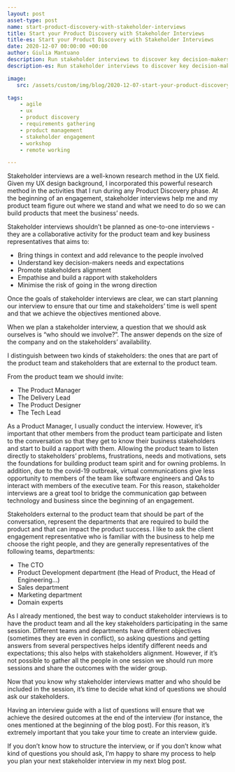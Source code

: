```yaml
---
layout: post
asset-type: post
name: start-product-discovery-with-stakeholder-interviews
title: Start your Product Discovery with Stakeholder Interviews
title-es: Start your Product Discovery with Stakeholder Interviews
date: 2020-12-07 00:00:00 +00:00
author: Giulia Mantuano
description: Run stakeholder interviews to discover key decision-makers' needs, problems and expectations, and to bridge the communication gap between business and technology.
description-es: Run stakeholder interviews to discover key decision-makers' needs, problems and expectations, and to bridge the communication gap between business and technology.

image:
   src: /assets/custom/img/blog/2020-12-07-start-your-product-discovery-with-stakeholder-interviews/zoom-meeting-banner-image.jpg

tags:
    - agile
    - ux
    - product discovery
    - requirements gathering
    - product management
    - stakeholder engagement
    - workshop
    - remote working 

---
```


Stakeholder interviews are a well-known research method in the UX field. Given my UX design background, I incorporated this powerful research method in the activities that I run during any Product Discovery phase. At the beginning of an engagement, stakeholder interviews help me and my product team figure out where we stand and what we need to do so we can build products that meet the business’ needs.

Stakeholder interviews shouldn’t be planned as one-to-one interviews - they are a collaborative activity for the product team and key business representatives that aims to:


- Bring things in context and add relevance to the people involved
- Understand key decision-makers needs and expectations
- Promote stakeholders alignment
- Empathise and build a rapport with stakeholders
- Minimise the risk of going in the wrong direction

Once the goals of stakeholder interviews are clear, we can start planning our interview to ensure that our time and stakeholders’ time is well spent and that we achieve the objectives mentioned above.

When we plan a stakeholder interview, a question that we should ask ourselves is “who should we involve?”. The answer depends on the size of the company and on the stakeholders’ availability.
    
I distinguish between two kinds of stakeholders: the ones that are part of the product team and stakeholders that are external to the product team.
    
From the product team we should invite:

- The Product Manager
- The Delivery Lead
- The Product Designer
- The Tech Lead

As a Product Manager, I usually conduct the interview. However, it’s important that other members from the product team participate and listen to the conversation so that they get to know their business stakeholders and start to build a rapport with them. Allowing the product team to listen directly to stakeholders’ problems, frustrations, needs and motivations, sets the foundations for building product team spirit and for owning problems. In addition, due to the covid-19 outbreak, virtual communications give less opportunity to members of the team like software engineers and QAs to interact with members of the executive team. For this reason, stakeholder interviews are a great tool to bridge the communication gap between technology and business since the beginning of an engagement.

Stakeholders external to the product team that should be part of the conversation, represent the departments that are required to build the product and that can impact the product success. I like to ask the client engagement representative who is familiar with the business to help me choose the right people, and they are generally representatives of the following teams, departments:

- The CTO
- Product Development department (the Head of Product, the Head of Engineering…)
- Sales department
- Marketing department
- Domain experts

As I already mentioned, the best way to conduct stakeholder interviews is to have the product team and all the key stakeholders participating in the same session. Different teams and departments have different objectives (sometimes they are even in conflict), so asking questions and getting answers from several perspectives helps identify different needs and expectations; this also helps with stakeholders alignment. However, if it’s not possible to gather all the people in one session we should run more sessions and share the outcomes with the wider group.

Now that you know why stakeholder interviews matter and who should be included in the session, it’s time to decide what kind of questions we should ask our stakeholders.

Having an interview guide with a list of questions will ensure that we achieve the desired outcomes at the end of the interview (for instance, the ones mentioned at the beginning of the blog post). For this reason, it’s extremely important that you take your time to create an interview guide. 

If you don’t know how to structure the interview, or if you don’t know what kind of questions you should ask, I’m happy to share my process to help you plan your next stakeholder interview in my next blog post.